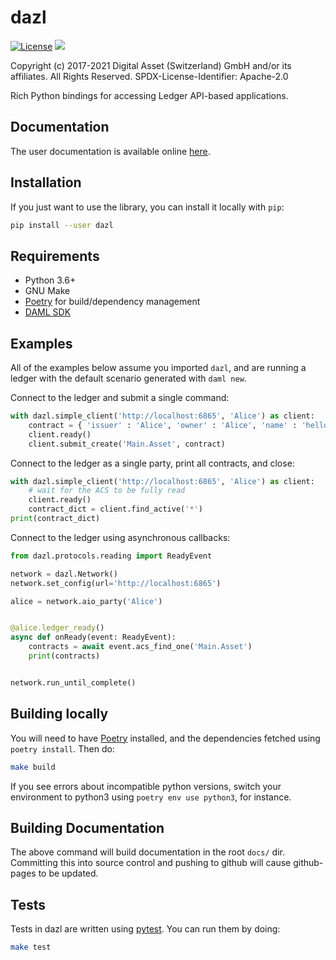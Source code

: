 dazl
====

[![License](https://img.shields.io/badge/License-Apache%202.0-blue.svg)](https://github.com/digital-asset/dazl-client/blob/master/LICENSE)
<a href="https://circleci.com/gh/digital-asset/dazl-client">
<img src="https://circleci.com/gh/digital-asset/dazl-client.svg?style=svg">
</a>

Copyright (c) 2017-2021 Digital Asset (Switzerland) GmbH and/or its affiliates. All Rights Reserved.
SPDX-License-Identifier: Apache-2.0


Rich Python bindings for accessing Ledger API-based applications.

Documentation
-------------
The user documentation is available online [here](https://digital-asset.github.io/dazl-client).

Installation
------------
If you just want to use the library, you can install it locally with `pip`:
```sh
pip install --user dazl
```

Requirements
------------
* Python 3.6+
* GNU Make
* [Poetry](https://python-poetry.org/) for build/dependency management
* [DAML SDK](https://www.daml.com)

Examples
--------

All of the examples below assume you imported `dazl`, and are running a ledger with the default scenario generated with `daml new`.

Connect to the ledger and submit a single command:

```py
with dazl.simple_client('http://localhost:6865', 'Alice') as client:
    contract = { 'issuer' : 'Alice', 'owner' : 'Alice', 'name' : 'hello world!' }
    client.ready()
    client.submit_create('Main.Asset', contract)
```

Connect to the ledger as a single party, print all contracts, and close:

```py
with dazl.simple_client('http://localhost:6865', 'Alice') as client:
    # wait for the ACS to be fully read
    client.ready()
    contract_dict = client.find_active('*')
print(contract_dict)
```

Connect to the ledger using asynchronous callbacks:

```py
from dazl.protocols.reading import ReadyEvent

network = dazl.Network()
network.set_config(url='http://localhost:6865')

alice = network.aio_party('Alice')


@alice.ledger_ready()
async def onReady(event: ReadyEvent):
    contracts = await event.acs_find_one('Main.Asset')
    print(contracts)


network.run_until_complete()
```


Building locally
----------------
You will need to have [Poetry](https://python-poetry.org) installed, and the dependencies fetched using `poetry install`. Then do:

```sh
make build
```

If you see errors about incompatible python versions, switch your environment to python3 using `poetry env use python3`, for instance.

Building Documentation
----------------------
The above command will build documentation in the root `docs/` dir. Committing this into source control and pushing to github will cause github-pages to be updated.

Tests
-----

Tests in dazl are written using [pytest](https://docs.pytest.org/en/latest/). You can run them by doing:

```sh
make test
```
